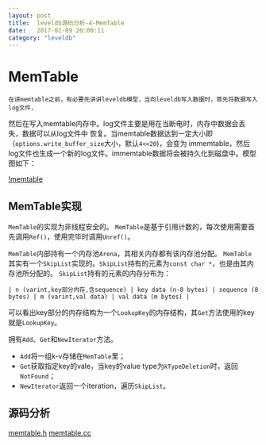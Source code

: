 ```yaml
---
layout: post
title:  leveldb源码分析-4-MemTable
date:   2017-01-09 20:00:11
category: "leveldb"
---
```


# MemTable
    在讲memtable之前，有必要先讲讲leveldb模型，当向leveldb写入数据时，首先将数据写入log文件，
  然后在写入memtable内存中。log文件主要是用在当断电时，内存中数据会丢失，数据可以从log文件中
  恢复。当memtable数据达到一定大小即（`options.write_buffer_size`大小，默认`4<<20`)，会变为
  immemtable，然后log文件也生成一个新的log文件。immemtable数据将会被持久化到磁盘中。模型图如下：

  [!memtable](/images/posts/leveldb/leveldb-memtable.jpg)

## MemTable实现
  `MemTable`的实现为非线程安全的。
  `MemTable`是基于引用计数的，每次使用需要首先调用`Ref()`，使用完毕时调用`Unref()`。

  `MemTable`内部持有一个内存池`Arena`，其相关内存都有该内存池分配。
  `MemTable`其实有一个`SkipList`实现的。`SkipList`持有的元素为`const char *`，也是由其内存池所分配的。
  `SkipList`持有的元素的内存分布为：

  ```
  | n (varint,key部分内存,含sequence) | key data (n-8 bytes) | sequence (8 bytes) | m (varint,val data) | val data (m bytes) |
  ```
  可以看出key部分的内存结构为一个`LookupKey`的内存结构，其`Get`方法使用的key就是`LookupKey`。

  拥有`Add`、`Get`和`NewIterator`方法。

* `Add`将一组k-v存储在`MemTable`里；
* `Get`获取指定key的vale，当key的value type为`kTypeDeletion`时，返回`NotFound`；
* `NewIterator`返回一个iteration，遍历`SkipList`。

## 源码分析
  [memtable.h](https://github.com/lrita/leveldb/blob/master/db/memtable.h)
  [memtable.cc](https://github.com/lrita/leveldb/blob/master/db/memtable.cc)
